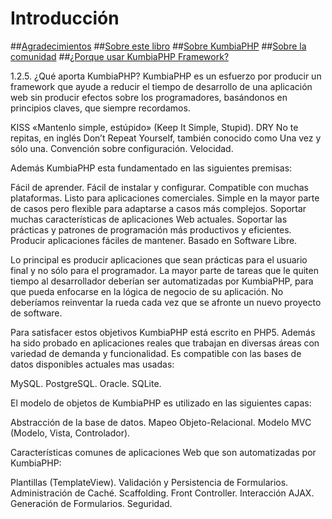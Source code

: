 # Introducción
##[Agradecimientos](intro/thanks.md)
##[Sobre este libro](intro/about-this.md)
##[Sobre KumbiaPHP](intro/about-kumbiaphp.md)
##[Sobre la comunidad](intro/about-community.md)
##[¿Porque usar KumbiaPHP Framework?](intro/why-kumbiaphp.md)

1.2.5.  ¿Qué aporta KumbiaPHP?
KumbiaPHP es un esfuerzo por producir un framework que ayude a reducir el tiempo de desarrollo de una aplicación web sin producir efectos sobre los programadores, basándonos en principios claves, que siempre recordamos.

KISS «Mantenlo simple, estúpido» (Keep It Simple, Stupid). 
DRY No te repitas, en inglés Don’t Repeat Yourself, también conocido como Una vez y sólo una. 
Convención sobre configuración.
Velocidad.

Además KumbiaPHP esta fundamentado en las siguientes premisas:

Fácil de aprender.
Fácil de instalar y configurar.
Compatible con muchas plataformas.
Listo para aplicaciones comerciales.
Simple en la mayor parte de casos pero flexible para adaptarse a casos más complejos.
Soportar muchas características de aplicaciones Web actuales.
Soportar las prácticas y patrones de programación más productivos y eficientes.
Producir aplicaciones fáciles de mantener.
Basado en Software Libre.

Lo principal es producir aplicaciones que sean prácticas para el usuario final y no sólo para el programador. La mayor parte de tareas que le quiten tiempo al desarrollador deberían ser automatizadas por KumbiaPHP, para que pueda enfocarse en la lógica de negocio de su aplicación. No deberíamos reinventar la rueda cada vez que se afronte un nuevo proyecto de software.

Para satisfacer estos objetivos KumbiaPHP está escrito en PHP5. Además ha sido probado en aplicaciones reales que trabajan en diversas áreas con variedad de demanda y funcionalidad. Es compatible con las bases de datos disponibles actuales mas usadas:

MySQL.
PostgreSQL.
Oracle.
SQLite.

El modelo de objetos de KumbiaPHP es utilizado en las siguientes capas:

Abstracción de la base de datos.
Mapeo Objeto-Relacional.
Modelo MVC (Modelo, Vista, Controlador).

Características comunes de aplicaciones Web que son automatizadas por KumbiaPHP:

Plantillas (TemplateView).
Validación y Persistencia de Formularios.
Administración de Caché.
Scaffolding.
Front Controller.
Interacción AJAX.
Generación de Formularios.
Seguridad.

